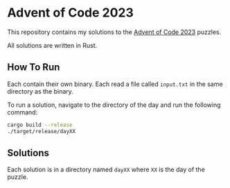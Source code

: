# Advent of Code 2023

This repository contains my solutions to the [Advent of Code 2023](https://adventofcode.com/2023) puzzles.

All solutions are written in Rust.

## How To Run

Each contain their own binary. Each read a file called `input.txt` in the same directory as the binary.

To run a solution, navigate to the directory of the day and run the following command:

```bash
cargo build --release
./target/release/dayXX
```

## Solutions

Each solution is in a directory named `dayXX` where `XX` is the day of the puzzle.

